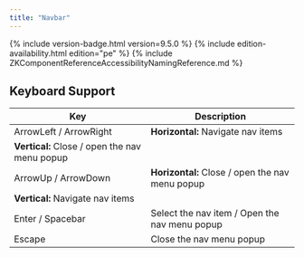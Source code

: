 ```yaml
---
title: "Navbar"
---
```


 {% include
version-badge.html version=9.5.0 %} <!--REQUIRED ZK EDITION: PE -->
{% include edition-availability.html edition="pe" %} {% include
ZKComponentReferenceAccessibilityNamingReference.md %}

## Keyboard Support

| Key | Description |
|---|---|
| ArrowLeft / ArrowRight | <b>Horizontal:</b> Navigate nav items<br/>
<b>Vertical:</b> Close / open the nav menu popup |
| ArrowUp / ArrowDown | <b>Horizontal:</b> Close / open the nav menu popup<br/>
<b>Vertical:</b> Navigate nav items |
| Enter / Spacebar | Select the nav item / Open the nav menu popup |
| Escape | Close the nav menu popup |
